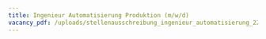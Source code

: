 ```yaml
---
title: Ingenieur Automatisierung Produktion (m/w/d)
vacancy_pdf: /uploads/stellenausschreibung_ingenieur_automatisierung_221115.pdf
---
```

